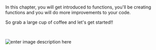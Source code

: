 ﻿
<br>

In this chapter, you will get introduced to functions, you'll be creating functions and you will do more improvements to your code.

So grab a large cup of coffee and let's get started!!

<br>

![enter image description here](https://media3.giphy.com/media/687qS11pXwjCM/giphy.gif?cid=ecf05e47cb611fdc035a5b949ebffd4a8bec3470d026eac4&rid=giphy.gif)


